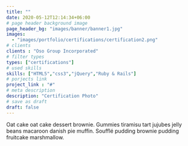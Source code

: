 ```yaml
---
title: ""
date: 2020-05-12T12:14:34+06:00
# page header background image
page_header_bg: "images/banner/banner1.jpg"
images: 
  - "images/portfolio/certifications/certification2.png"
# clients
clients : "Oso Group Incorporated"
# filter types
types: ["certifications"]
# used skills
skills: ["HTML5","css3","jQuery","Ruby & Rails"]
# porjects link
project_link : "#"
# meta description
description: "Certification Photo"
# save as draft
draft: false
---
```


Oat cake oat cake dessert brownie. Gummies tiramisu tart jujubes jelly beans macaroon danish pie muffin. Soufflé pudding brownie pudding fruitcake marshmallow.